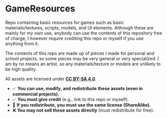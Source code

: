 # GameResources
Repo containing basic resources for games such as basic materials/textures, scripts, models, and UI elements. Although these are mainly for my own use, anybody can use the contents of this repository free of charge, I however require crediting this repo or myself if you use anything from it.

The contents of this repo are made up of pieces I made for personal and school projects, so some pieces may be very general or very specialized. I am by no means an artist, so any materials/texture or models are unlikely to be high quality.

All assets are licensed under **[CC BY-SA 4.0](https://creativecommons.org/licenses/by-sa/4.0/)**.  
- ✅ **You can use, modify, and redistribute these assets (even in commercial projects).**  
- ✅ **You must give credit** (e.g., link to this repo or myself).  
- 🔄 **If you redistribute, you must use the same license (ShareAlike).**  
- ❌ **You may not sell these assets directly** (must redistribute for free).  
